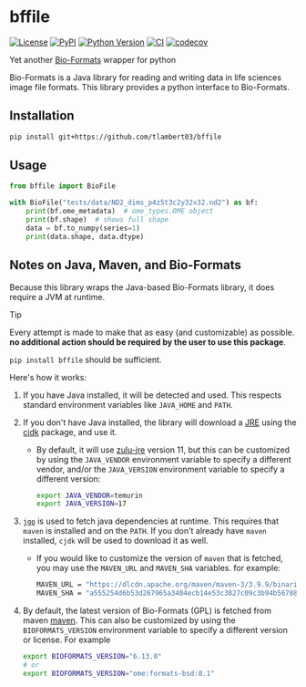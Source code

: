 # bffile

[![License](https://img.shields.io/pypi/l/bffile.svg?color=green)](https://github.com/tlambert03/bffile/raw/main/LICENSE)
[![PyPI](https://img.shields.io/pypi/v/bffile.svg?color=green)](https://pypi.org/project/bffile)
[![Python
Version](https://img.shields.io/pypi/pyversions/bffile.svg?color=green)](https://python.org)
[![CI](https://github.com/tlambert03/bffile/actions/workflows/ci.yml/badge.svg)](https://github.com/tlambert03/bffile/actions/workflows/ci.yml)
[![codecov](https://codecov.io/gh/tlambert03/bffile/branch/main/graph/badge.svg)](https://codecov.io/gh/tlambert03/bffile)

Yet another [Bio-Formats](https://github.com/ome/bioformats) wrapper for python

Bio-Formats is a Java library for reading and writing data in life sciences
image file formats. This library provides a python interface to Bio-Formats.

## Installation

```bash
pip install git+https://github.com/tlambert03/bffile
```

## Usage

```python
from bffile import BioFile

with BioFile("tests/data/ND2_dims_p4z5t3c2y32x32.nd2") as bf:
    print(bf.ome_metadata)  # ome_types.OME object
    print(bf.shape)  # shows full shape
    data = bf.to_numpy(series=1)
    print(data.shape, data.dtype)
```

## Notes on Java, Maven, and Bio-Formats

Because this library wraps the Java-based Bio-Formats library, it does require a
JVM at runtime.

> [!TIP]
> Every attempt is made to make that as easy (and customizable) as possible.
> **no additional action should be required by the user to use this package**.
>
> `pip install bffile` should be sufficient.

Here's how it works:

1. If you have Java installed, it will be detected and used.  This respects
   standard environment variables like `JAVA_HOME` and `PATH`.
2. If you don't have Java installed, the library will download a
   [JRE](https://en.wikipedia.org/wiki/Java_Runtime_Environment) using the
   [cjdk](https://pypi.org/project/cjdk/) package, and use it.
   - By default, it will use [zulu-jre](https://www.azul.com/downloads/) version
     11, but this can be customized by using the `JAVA_VENDOR` environment
     variable to specify a different vendor, and/or the `JAVA_VERSION`
     environment variable to specify a different version:

        ```sh
        export JAVA_VENDOR=temurin
        export JAVA_VERSION=17
        ```

3. [`jgo`](https://github.com/scijava/jgo) is used to fetch java dependencies at
   runtime.  This requires that `maven` is installed and on the `PATH`.  If you
   don't already have `maven` installed, `cjdk` will be used to download it as
   well.
   - If you would like to customize the version of `maven` that is fetched, you
   may use the `MAVEN_URL` and `MAVEN_SHA` variables.  for example:

        ```sh
        MAVEN_URL = "https://dlcdn.apache.org/maven/maven-3/3.9.9/binaries/apache-maven-3.9.9-bin.tar.gz"
        MAVEN_SHA = "a555254d6b53d267965a3404ecb14e53c3827c09c3b94b5678835887ab404556bfaf78dcfe03ba76fa2508649dca8531c74bca4d5846513522404d48e8c4ac8b"
        ```

4. By default, the latest version of Bio-Formats (GPL) is fetched from maven
   [maven](https://mvnrepository.com/artifact/ome/formats-gpl).  This
   can also be customized by using the `BIOFORMATS_VERSION` environment variable
   to specify a different version or license.  For example

    ```sh
    export BIOFORMATS_VERSION="6.13.0"
    # or
    export BIOFORMATS_VERSION="ome:formats-bsd:8.1"
    ```
